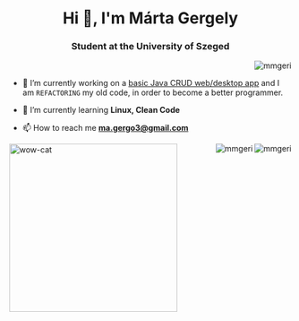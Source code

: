 <h1 align="center" >Hi 👋, I'm Márta Gergely</h1>
<h3 align="center">Student at the University of Szeged</h3>

<p>&nbsp;<img align="right" src="https://github-readme-stats.vercel.app/api?username=mmgeri&show_icons=true&locale=en&theme=radical" alt="mmgeri" /></p>

- 🔭 I’m currently working on a [basic Java CRUD web/desktop app](https://github.com/MMGeri/Basic-CRUD) and I am `REFACTORING` my old code, in order to become a better programmer.

- 🌱 I’m currently learning **Linux, Clean Code**

- 📫 How to reach me **ma.gergo3@gmail.com**


<img align="left" alt="wow-cat" width="300" src="https://i.pinimg.com/originals/ef/ed/65/efed65e64ae92033afe38847a89e8d13.gif">

<p><img align="right" src="https://github-readme-streak-stats.herokuapp.com/?user=mmgeri&theme=radical" alt="mmgeri" />  </p>

<p><img align="right" src="https://github-readme-stats.vercel.app/api/top-langs?username=mmgeri&show_icons=true&locale=en&layout=compact&theme=radical" alt="mmgeri" /></p>






